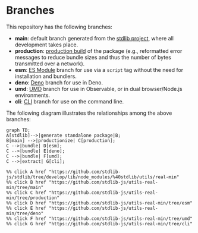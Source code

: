 <!--

@license Apache-2.0

Copyright (c) 2023 The Stdlib Authors.

Licensed under the Apache License, Version 2.0 (the "License");
you may not use this file except in compliance with the License.
You may obtain a copy of the License at

    http://www.apache.org/licenses/LICENSE-2.0

Unless required by applicable law or agreed to in writing, software
distributed under the License is distributed on an "AS IS" BASIS,
WITHOUT WARRANTIES OR CONDITIONS OF ANY KIND, either express or implied.
See the License for the specific language governing permissions and
limitations under the License.

-->

# Branches

This repository has the following branches:

-   **main**: default branch generated from the [stdlib project][stdlib-url], where all development takes place.
-   **production**: [production build][production-url] of the package (e.g., reformatted error messages to reduce bundle sizes and thus the number of bytes transmitted over a network).
-   **esm**: [ES Module][esm-url] branch for use via a `script` tag without the need for installation and bundlers.
-   **deno**: [Deno][deno-url] branch for use in Deno.
-   **umd**: [UMD][umd-url] branch for use in Observable, or in dual browser/Node.js environments.
-   **cli**: [CLI][cli-url] branch for use on the command line.

The following diagram illustrates the relationships among the above branches:

```mermaid
graph TD;
A[stdlib]-->|generate standalone package|B;
B[main] -->|productionize| C[production];
C -->|bundle| D[esm];
C -->|bundle| E[deno];
C -->|bundle| F[umd];
C -->|extract| G[cli];

%% click A href "https://github.com/stdlib-js/stdlib/tree/develop/lib/node_modules/%40stdlib/utils/real-min"
%% click B href "https://github.com/stdlib-js/utils-real-min/tree/main"
%% click C href "https://github.com/stdlib-js/utils-real-min/tree/production"
%% click D href "https://github.com/stdlib-js/utils-real-min/tree/esm"
%% click E href "https://github.com/stdlib-js/utils-real-min/tree/deno"
%% click F href "https://github.com/stdlib-js/utils-real-min/tree/umd"
%% click G href "https://github.com/stdlib-js/utils-real-min/tree/cli"
```

[stdlib-url]: https://github.com/stdlib-js/stdlib/tree/develop/lib/node_modules/%40stdlib/utils/real-min
[production-url]: https://github.com/stdlib-js/utils-real-min/tree/production
[deno-url]: https://github.com/stdlib-js/utils-real-min/tree/deno
[umd-url]: https://github.com/stdlib-js/utils-real-min/tree/umd
[esm-url]: https://github.com/stdlib-js/utils-real-min/tree/esm
[cli-url]: https://github.com/stdlib-js/utils-real-min/tree/cli